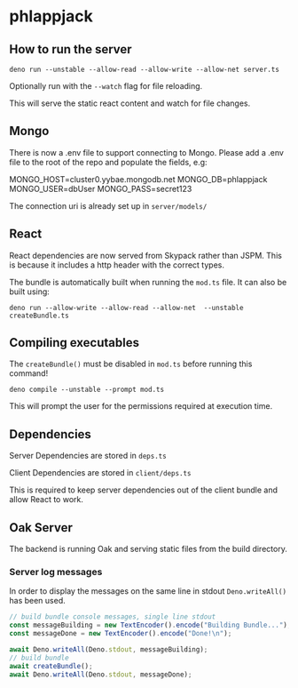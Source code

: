 # phlappjack

## How to run the server

`deno run --unstable --allow-read --allow-write --allow-net server.ts`

Optionally run with the `--watch` flag for file reloading.

This will serve the static react content and watch for file changes.

## Mongo

There is now a .env file to support connecting to Mongo. Please add a .env file
to the root of the repo and populate the fields, e.g:

MONGO_HOST=cluster0.yybae.mongodb.net MONGO_DB=phlappjack MONGO_USER=dbUser
MONGO_PASS=secret123

The connection uri is already set up in `server/models/`

## React

React dependencies are now served from Skypack rather than JSPM. This is because
it includes a http header with the correct types.

The bundle is automatically built when running the `mod.ts` file. It can also be
built using:

`deno run --allow-write --allow-read --allow-net  --unstable createBundle.ts`

## Compiling executables

The `createBundle()` must be disabled in `mod.ts` before running this command!

`deno compile --unstable --prompt mod.ts`

This will prompt the user for the permissions required at execution time.

## Dependencies

Server Dependencies are stored in `deps.ts`

Client Dependencies are stored in `client/deps.ts`

This is required to keep server dependencies out of the client bundle and allow
React to work.

## Oak Server

The backend is running Oak and serving static files from the build directory.

### Server log messages

In order to display the messages on the same line in stdout `Deno.writeAll()`
has been used.

```js
// build bundle console messages, single line stdout
const messageBuilding = new TextEncoder().encode("Building Bundle...");
const messageDone = new TextEncoder().encode("Done!\n");

await Deno.writeAll(Deno.stdout, messageBuilding);
// build bundle
await createBundle();
await Deno.writeAll(Deno.stdout, messageDone);
```
